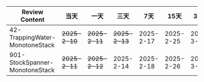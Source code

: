 | **Review Content**             | **当天**        | **一天**        | **三天**    | **7天**    | **15天**   | **30天**   |
|--------------------------------|---------------|---------------|-----------|-----------|-----------|-----------|
| 42-TrappingWater-MonotoneStack | ~~2025-2-10~~ | ~~2025-2-11~~ | ~~2025-2-13~~ | 2025-2-17 | 2025-2-25 | 2025-3-11 |
| 901-StockSpanner-MonotoneStack | ~~2025-2-11~~ | ~~2025-2-12~~     | 2025-2-14 | 2025-2-18 | 2025-2-26 | 2025-3-12 |